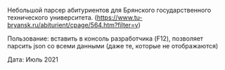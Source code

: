 Небольшой парсер абитуриентов для Брянского государственного технического университета. (https://www.tu-bryansk.ru/abiturient/cpage/564.htm?filter=y)

Пользование: вставить в консоль разработчика (F12), позволяет парсить json со всеми данными (даже те, которые не отображаются)

Дата: Июль 2021

